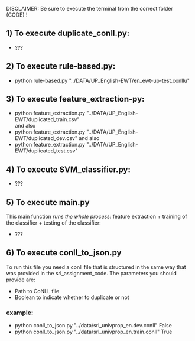 DISCLAIMER: Be sure to execute the terminal from the correct folder (CODE) !

## 1) To execute duplicate_conll.py:

- ???

## 2) To execute rule-based.py:

- python rule-based.py "../DATA/UP_English-EWT/en_ewt-up-test.conllu"

## 3) To execute feature_extraction-py:

- python feature_extraction.py "../DATA/UP_English-EWT/duplicated_train.csv"
<br/>and also
- python feature_extraction.py "../DATA/UP_English-EWT/duplicated_dev.csv"
and also
- python feature_extraction.py "../DATA/UP_English-EWT/duplicated_test.csv"

## 4) To execute SVM_classifier.py:

- ???

## 5) To execute main.py
This main function _runs the whole process_: feature extraction + training of the classifier + testing of the classifier:

- ???

## 6) To execute conll_to_json.py
To run this file you need a conll file that is structured in the same way that was provided in the srl_assignment_code.
The parameters you should provide are:
- Path to CoNLL file
- Boolean to indicate whether to duplicate or not

### example:
- python conll_to_json.py "../data/srl_univprop_en.dev.conll" False
- python conll_to_json.py "../data/srl_univprop_en.train.conll" True 



